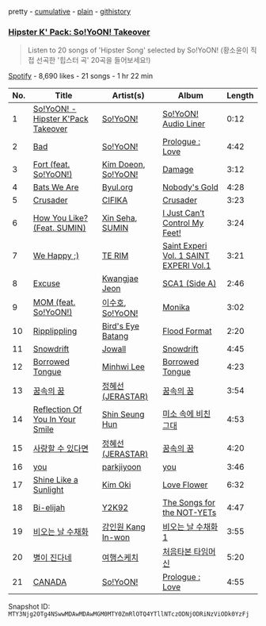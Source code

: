 pretty - [cumulative](/playlists/cumulative/37i9dQZF1DWXfgmQDgebb6.md) - [plain](/playlists/plain/37i9dQZF1DWXfgmQDgebb6) - [githistory](https://github.githistory.xyz/mackorone/spotify-playlist-archive/blob/main/playlists/plain/37i9dQZF1DWXfgmQDgebb6)

### [Hipster K' Pack: So!YoON! Takeover](https://open.spotify.com/playlist/37i9dQZF1DWXfgmQDgebb6)

> Listen to 20 songs of 'Hipster Song' selected by So!YoON! \(황소윤이 직접 선곡한 '힙스터 곡' 20곡을 들어보세요!\)

[Spotify](https://open.spotify.com/user/spotify) - 8,690 likes - 21 songs - 1 hr 22 min

| No. | Title | Artist(s) | Album | Length |
|---|---|---|---|---|
| 1 | [So!YoON! \- Hipster K'Pack Takeover](https://open.spotify.com/track/6JTIsHV0UhNZpt8Hj2PlRV) | [So!YoON!](https://open.spotify.com/artist/7H5EC2qaylGun66YeRrVHg) | [So!YoON! Audio Liner](https://open.spotify.com/album/6nQvrHz37jK2GlTWGZFIgW) | 0:12 |
| 2 | [Bad](https://open.spotify.com/track/4xpquaJtTBKbtFjXJ8rvSg) | [So!YoON!](https://open.spotify.com/artist/7H5EC2qaylGun66YeRrVHg) | [Prologue : Love](https://open.spotify.com/album/51wJn9B4Dz7rnyelqgugvo) | 4:42 |
| 3 | [Fort \(feat\. So!YoON!\)](https://open.spotify.com/track/4krtI9BKc4Rwg0jlixPPOT) | [Kim Doeon](https://open.spotify.com/artist/0TGFTWpeT8b9vj6Fy7UaKg), [So!YoON!](https://open.spotify.com/artist/7H5EC2qaylGun66YeRrVHg) | [Damage](https://open.spotify.com/album/3jFkplSijdv2rNfXcQp7cr) | 3:12 |
| 4 | [Bats We Are](https://open.spotify.com/track/4DbQlc71vOkXYlROdbKCto) | [Byul.org](https://open.spotify.com/artist/51mq386PWBqyWooRdxxlxP) | [Nobody's Gold](https://open.spotify.com/album/53GhmE7eXAJL3Cwoq9O7pM) | 4:28 |
| 5 | [Crusader](https://open.spotify.com/track/7N0MH5Zszb3tp0o6Xt8mWp) | [CIFIKA](https://open.spotify.com/artist/0OK6Xs5X1kHs07y68n65CQ) | [Crusader](https://open.spotify.com/album/7sxUW4ouTE1tNJHMJb6KWS) | 3:23 |
| 6 | [How You Like? \(Feat\. SUMIN\)](https://open.spotify.com/track/5Nukkz9plhlGC9dUYkTKbU) | [Xin Seha](https://open.spotify.com/artist/4kuTWggHz7FWxKVh3hdqA5), [SUMIN](https://open.spotify.com/artist/0K4MGKGmjtdIE0W3GkGmyU) | [I Just Can’t Control My Feet!](https://open.spotify.com/album/2MVgQrstFueu9DaTUeZtc4) | 3:24 |
| 7 | [We Happy ;\)](https://open.spotify.com/track/2vwDeUnJJ4Yh9nvQgUAJBP) | [TE RIM](https://open.spotify.com/artist/5OsS1U94vUondgy1HELh1T) | [Saint Experi Vol\. 1 SAINT EXPERI Vol.1](https://open.spotify.com/album/5soISDn48YSAMyB8CX67x7) | 3:21 |
| 8 | [Excuse](https://open.spotify.com/track/5U1AN7BTSJC8e4DeRrxh9i) | [Kwangjae Jeon](https://open.spotify.com/artist/4xqqTwCl6zxN6BRF4RAgDl) | [SCA1 \(Side A\)](https://open.spotify.com/album/1EEoDch8Uxv7kYI9hT2fQq) | 2:46 |
| 9 | [MOM \(feat\. So!YoON!\)](https://open.spotify.com/track/7kjrjlPMRQCNF93rv2Lz81) | [이수호](https://open.spotify.com/artist/7lBTPuykSETKIYL6JYjSHP), [So!YoON!](https://open.spotify.com/artist/7H5EC2qaylGun66YeRrVHg) | [Monika](https://open.spotify.com/album/5Mv4DGuPIBSBg2V3wLOPKA) | 3:02 |
| 10 | [Ripplippling](https://open.spotify.com/track/2s3puWTiFspTQMu7enJjRA) | [Bird's Eye Batang](https://open.spotify.com/artist/2e00FQUVdht8bnnwsV8gwS) | [Flood Format](https://open.spotify.com/album/2g487tcaDmufrDamXe1YEm) | 2:20 |
| 11 | [Snowdrift](https://open.spotify.com/track/0XPbb3o6QKHJylkvLnu7kj) | [Jowall](https://open.spotify.com/artist/2LH8edS7dFHXp9vnYdpd17) | [Snowdrift](https://open.spotify.com/album/28GdB3vIiOUDHVsZmKUKXH) | 4:45 |
| 12 | [Borrowed Tongue](https://open.spotify.com/track/1W61wgNleiM0yPa0rEkdVF) | [Minhwi Lee](https://open.spotify.com/artist/2jxMlRv491N2SDHVeyx1Ae) | [Borrowed Tongue](https://open.spotify.com/album/6CXaVKWFnm6aa2OxiJPzz0) | 4:23 |
| 13 | [꿈속의 꿈](https://open.spotify.com/track/2VZhuBambLRdnAHzEfB7Su) | [정혜선 \(JERASTAR\)](https://open.spotify.com/artist/7B4DTKdm0NxPTBXDZfBhcP) | [꿈속의 꿈](https://open.spotify.com/album/00ivYAGZvjzTQ3V1tvqbh4) | 3:54 |
| 14 | [Reflection Of You In Your Smile](https://open.spotify.com/track/1tdzaNpDYKHHsyWVgA9tev) | [Shin Seung Hun](https://open.spotify.com/artist/4xgRWQOK2y3pGRFtmWNjyw) | [미소 속에 비친 그대](https://open.spotify.com/album/0SncA8CR01ENxgVvvyX4eW) | 4:53 |
| 15 | [사랑할 수 있다면](https://open.spotify.com/track/0auWSyw2AZunuhLPsRPNVh) | [정혜선 \(JERASTAR\)](https://open.spotify.com/artist/7B4DTKdm0NxPTBXDZfBhcP) | [꿈속의 꿈](https://open.spotify.com/album/00ivYAGZvjzTQ3V1tvqbh4) | 4:20 |
| 16 | [you](https://open.spotify.com/track/2Lv4ICVjaLlBkSV63oktFV) | [parkjiyoon](https://open.spotify.com/artist/2NVYd7nCno3gh2Bz9pWtfi) | [you](https://open.spotify.com/album/4BJAHipUlFcQ1YXvYoWf0x) | 3:46 |
| 17 | [Shine Like a Sunlight](https://open.spotify.com/track/5t4P5VoWsLK8IRO8oWMQxm) | [Kim Oki](https://open.spotify.com/artist/1Z8Khxem5wcnSoH3WpwMbF) | [Love Flower](https://open.spotify.com/album/4DJfpm4lnk5bTW3MDITw2F) | 6:32 |
| 18 | [Bi\-elijah](https://open.spotify.com/track/7ew0KJ2Z6d2wpoYFTriF8C) | [Y2K92](https://open.spotify.com/artist/5wXWhMZL137p0cgWaZSry9) | [The Songs for the NOT\-YETs](https://open.spotify.com/album/0bsjvYwdHUzneE7xRDHngX) | 4:47 |
| 19 | [비오는 날 수채화](https://open.spotify.com/track/6Z7QjB1DMqgHac4h4QKCg0) | [강인원 Kang In\-won](https://open.spotify.com/artist/2BE38fOjZd5YJ6w6HUwlPj) | [비오는 날 수채화 1](https://open.spotify.com/album/6qtGteN6DWr1J0KYtnsW5y) | 3:55 |
| 20 | [별이 진다네](https://open.spotify.com/track/0uGDaEPsUUYUtMFjr2QMrg) | [여행스케치](https://open.spotify.com/artist/1hjjZKt6yK0bGmubr0yOZ6) | [처음타본 타임머신](https://open.spotify.com/album/6aHpFexUPTYIGNL6uTLPSC) | 5:20 |
| 21 | [CANADA](https://open.spotify.com/track/0nnBNJCB4r9nVkCZ2YEzgJ) | [So!YoON!](https://open.spotify.com/artist/7H5EC2qaylGun66YeRrVHg) | [Prologue : Love](https://open.spotify.com/album/51wJn9B4Dz7rnyelqgugvo) | 4:55 |

Snapshot ID: `MTY3Njg2OTg4NSwwMDAwMDAwMGM0MTY0ZmRlOTQ4YTllNTczODNjODRiNzViODk0YzFj`
